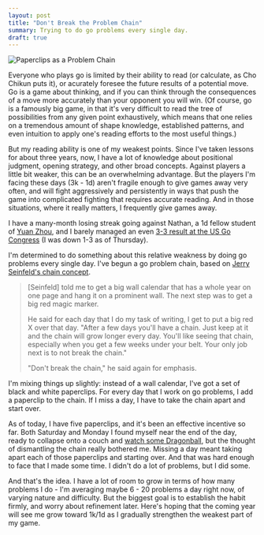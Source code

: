 ```yaml
---
layout: post
title: "Don't Break the Problem Chain"
summary: Trying to do go problems every single day.
draft: true
---
```


<img src="/images/posts/problem-chain.jpg" class="l-full" style="max-width: 500px;" alt="Paperclips as a Problem Chain">

Everyone who plays go is limited by their ability to read (or calculate, as Cho Chikun puts it), or acurately foresee the future results of a potential move. Go is a game about thinking, and if you can think through the consequences of a move more accurately than your opponent you will win. (Of course, go is a famously big game, in that it's very difficult to read the tree of possibilities from any given point exhaustively, which means that one relies on a tremendous amount of shape knowledge, established patterns, and even intuition to apply one's reading efforts to the most useful things.)

But my reading ability is one of my weakest points. Since I've taken lessons for about three years, now, I have a lot of knowledge about positional judgment, opening strategy, and other broad concepts. Against players a little bit weaker, this can be an overwhelming advantage. But the players I'm facing these days (3k - 1d) aren't fragile enough to give games away very often, and will fight aggressively and persistently in ways that push the game into complicated fighting that requires accurate reading. And in those situations, where it really matters, I frequently give games away.

I have a many-month losing streak going against Nathan, a 1d fellow student of [Yuan Zhou](http://zhouyuan.com), and I barely managed an even [3-3 result at the US Go Congress](http://www.usgo.org/tournaments/crosstab/band-matrix/169) (I was down 1-3 as of Thursday).

I'm determined to do something about this relative weakness by doing go problems every single day. I've begun a go problem chain, based on [Jerry Seinfeld's chain concept](http://lifehacker.com/281626/jerry-seinfelds-productivity-secret).

> [Seinfeld] told me to get a big wall calendar that has a whole year on one page and hang it on a prominent wall. The next step was to get a big red magic marker.
>
> He said for each day that I do my task of writing, I get to put a big red X over that day. "After a few days you'll have a chain. Just keep at it and the chain will grow longer every day. You'll like seeing that chain, especially when you get a few weeks under your belt. Your only job next is to not break the chain."
>
> "Don't break the chain," he said again for emphasis.

I'm mixing things up slightly: instead of a wall calendar, I've got a set of black and white paperclips. For every day that I work on go problems, I add a paperclip to the chain. If I miss a day, I have to take the chain apart and start over.

As of today, I have five paperclips, and it's been an effective incentive so far. Both Saturday and Monday I found myself near the end of the day, ready to collapse onto a couch and [watch some Dragonball](http://www.hulu.com/grid/dragon-ball?categories=subtitled), but the thought of dismantling the chain really bothered me. Missing a day meant taking apart each of those paperclips and starting over. And that was hard enough to face that I made some time. I didn't do a lot of problems, but I did some.

And that's the idea. I have a lot of room to grow in terms of how many problems I do - I'm averaging maybe 6 - 20 problems a day right now, of varying nature and difficulty. But the biggest goal is to establish the habit firmly, and worry about refinement later. Here's hoping that the coming year will see me grow toward 1k/1d as I gradually strengthen the weakest part of my game.
